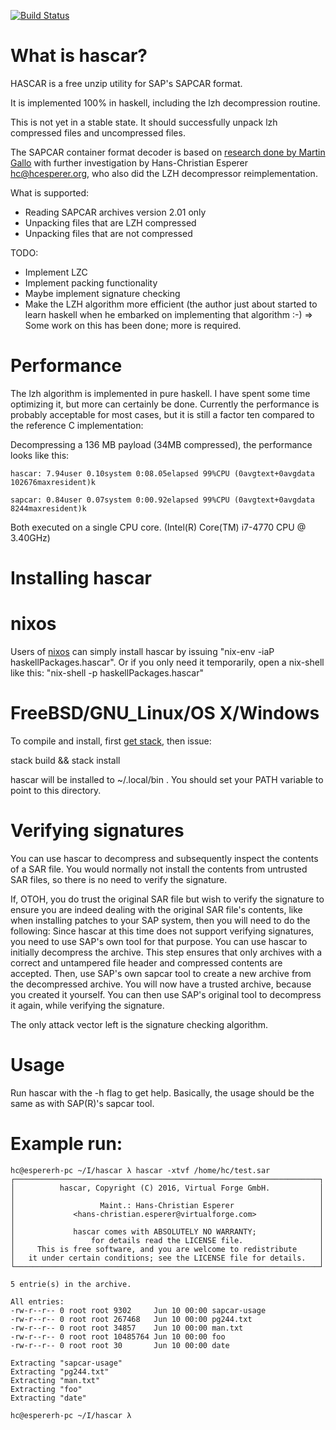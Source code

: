 [![Build Status](https://travis-ci.org/VirtualForgeGmbH/hascar.svg?branch=master)](https://travis-ci.org/VirtualForgeGmbH/hascar)

# What is hascar?

HASCAR is a free unzip utility for SAP's SAPCAR format.

It is implemented 100% in haskell, including the lzh decompression
routine.

This is not yet in a stable state. It should successfully unpack lzh
compressed files and uncompressed files.

The SAPCAR container format decoder is based on [research done by
Martin Gallo](https://github.com/CoreSecurity/pysap) with further
investigation by Hans-Christian Esperer <hc@hcesperer.org>, who also
did the LZH decompressor reimplementation.

What is supported:

* Reading SAPCAR archives version 2.01 only
* Unpacking files that are LZH compressed
* Unpacking files that are not compressed

TODO:

* Implement LZC
* Implement packing functionality
* Maybe implement signature checking
* Make the LZH algorithm more efficient (the author just about
  started to learn haskell when he embarked on implementing
  that algorithm :-)
  => Some work on this has been done; more is required.

# Performance

The lzh algorithm is implemented in pure haskell. I have spent some time
optimizing it, but more can certainly be done. Currently the performance is
probably acceptable for most cases, but it is still a factor ten compared to
the reference C implementation:

Decompressing a 136 MB payload (34MB compressed), the performance looks like
this:

    hascar: 7.94user 0.10system 0:08.05elapsed 99%CPU (0avgtext+0avgdata 102676maxresident)k

    sapcar: 0.84user 0.07system 0:00.92elapsed 99%CPU (0avgtext+0avgdata 8244maxresident)k

Both executed on a single CPU core. (Intel(R) Core(TM) i7-4770 CPU @ 3.40GHz)

# Installing hascar

# nixos

Users of [nixos](https://nixos.org) can simply install hascar by issuing
"nix-env -iaP haskellPackages.hascar". Or if you only need it temporarily, open
a nix-shell like this: "nix-shell -p haskellPackages.hascar"

# FreeBSD/GNU_Linux/OS X/Windows

To compile and install, first [get stack](
http://docs.haskellstack.org/en/stable/README/), then issue:

stack build && stack install

hascar will be installed to ~/.local/bin  . You should set your PATH variable to point
to this directory.

# Verifying signatures

You can use hascar to decompress and subsequently inspect the contents
of a SAR file. You would normally not install the contents from
untrusted SAR files, so there is no need to verify the signature.

If, OTOH, you do trust the original SAR file but wish to verify the
signature to ensure you are indeed dealing with the original SAR
file's contents, like when installing patches to your SAP system, then
you will need to do the following: Since hascar at this time does not
support verifying signatures, you need to use SAP's own tool for that
purpose. You can use hascar to initially decompress the archive. This
step ensures that only archives with a correct and untampered file
header and compressed contents are accepted. Then, use SAP's own
sapcar tool to create a new archive from the decompressed archive. You
will now have a trusted archive, because you created it yourself. You
can then use SAP's original tool to decompress it again, while
verifying the signature.

The only attack vector left is the signature checking algorithm.

# Usage

Run hascar with the -h flag to get help. Basically, the usage should be the
same as with SAP(R)'s sapcar tool.

# Example run:

    hc@espererh-pc ~/I/hascar λ hascar -xtvf /home/hc/test.sar 
    ┌────────────────────────────────────────────────────────────────────┐
    │          hascar, Copyright (C) 2016, Virtual Forge GmbH.           │
    │                                                                    │
    │                   Maint.: Hans-Christian Esperer                   │
    │             <hans-christian.esperer@virtualforge.com>              │
    │                                                                    │
    │             hascar comes with ABSOLUTELY NO WARRANTY;              │
    │                 for details read the LICENSE file.                 │
    │     This is free software, and you are welcome to redistribute     │
    │   it under certain conditions; see the LICENSE file for details.   │
    └────────────────────────────────────────────────────────────────────┘
    
    5 entrie(s) in the archive.
    
    All entries:
    -rw-r--r-- 0 root root 9302     Jun 10 00:00 sapcar-usage
    -rw-r--r-- 0 root root 267468   Jun 10 00:00 pg244.txt
    -rw-r--r-- 0 root root 34857    Jun 10 00:00 man.txt
    -rw-r--r-- 0 root root 10485764 Jun 10 00:00 foo
    -rw-r--r-- 0 root root 30       Jun 10 00:00 date
    
    Extracting "sapcar-usage"
    Extracting "pg244.txt"
    Extracting "man.txt"
    Extracting "foo"
    Extracting "date"
    
    hc@espererh-pc ~/I/hascar λ
